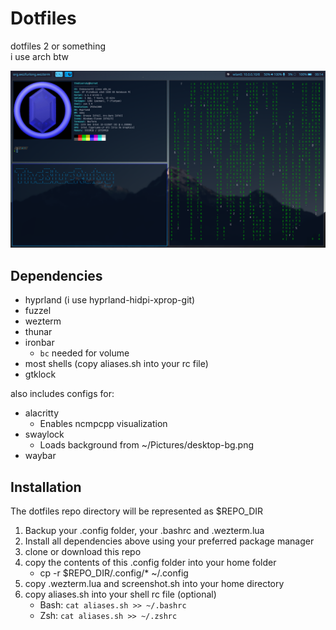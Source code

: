# Dotfiles

dotfiles 2 or something  
i use arch btw

![](screenshots/screenshot.png)

## Dependencies

- hyprland (i use hyprland-hidpi-xprop-git)
- fuzzel
- wezterm
- thunar
- ironbar
    - `bc` needed for volume
- most shells (copy aliases.sh into your rc file)
- gtklock

also includes configs for:  

- alacritty
    - Enables ncmpcpp visualization
- swaylock
    - Loads background from ~/Pictures/desktop-bg.png
- waybar

## Installation

The dotfiles repo directory will be represented as $REPO_DIR

1. Backup your .config folder, your .bashrc and .wezterm.lua
2. Install all dependencies above using your preferred package manager
3. clone or download this repo
4. copy the contents of this .config folder into your home folder
    - cp -r $REPO_DIR/.config/* ~/.config
5. copy .wezterm.lua and screenshot.sh into your home directory
6. copy aliases.sh into your shell rc file (optional)
    - Bash: `cat aliases.sh >> ~/.bashrc`
    - Zsh: `cat aliases.sh >> ~/.zshrc`
